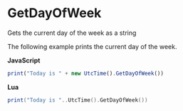# GetDayOfWeek

Gets the current day of the week as a string

The following example prints the current day of the week.

**JavaScript**
```js
print("Today is " + new UtcTime().GetDayOfWeek())
```

**Lua**
```lua
print("Today is "..UtcTime().GetDayOfWeek())
```